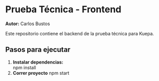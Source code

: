 # Prueba Técnica - Frontend

**Autor:** Carlos Bustos

Este repositorio contiene el backend de la prueba técnica para Kuepa.

## Pasos para ejecutar

1. **Instalar dependencias:**   
   npm install
2. **Correr proyecto**
    npm start

